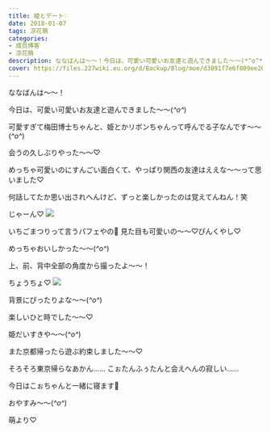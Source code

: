 ```yaml
---
title: 姫とデート♡
date: 2018-01-07
tags: 涼花萌
categories: 
- 成员博客
- 涼花萌
description: ななばんは〜〜！今日は、可愛い可愛いお友達と遊んできました〜〜(*^o^*)可愛すぎて梅田博士ちゃんと、姫とかリボンちゃんって呼んでる子なんです〜〜(*^o^*)会うの久しぶりや...
cover: https://files.227wiki.eu.org/d/Backup/Blog/moe/d3091f7e6f809ee200799371ef486.jpg 
---
```






ななばんは〜〜！



今日は、可愛い可愛いお友達と遊んできました〜〜(*^o^*)



可愛すぎて梅田博士ちゃんと、姫とかリボンちゃんって呼んでる子なんです〜〜(*^o^*)



会うの久しぶりやった〜〜♡



めっちゃ可愛いのにすんごい面白くて、やっぱり関西の友達はええな〜〜って思いました♡


何話してたか思い出されへんけど、ずっと楽しかったのは覚えてんねん！笑





じゃーん♡
![](https://files.227wiki.eu.org/d/Backup/Blog/moe/d3091f7e6f809ee200799371ef486.jpg)





いちごまつりって言うパフェやの🍓
見た目も可愛いの〜〜♡ぴんくやし♡


めっちゃおいしかった〜〜(*^o^*)


上、前、背中全部の角度から撮ったよ〜〜！






ちょうちょ♡
![](https://files.227wiki.eu.org/d/Backup/Blog/moe/d3091f7e6f809ee200799371ef486-01.jpg)







背景にぴったりよな〜〜(*^o^*)



楽しいひと時でした〜〜♡

姫だいすきや〜〜(*^o^*)



また京都帰ったら遊ぶ約束しました〜〜♡








そろそろ東京帰らなあかん……
こぉたんふぅたんと会えへんの寂しい……




今日はこぉちゃんと一緒に寝ます🐩







おやすみ〜〜(*^o^*)




萌より♡


